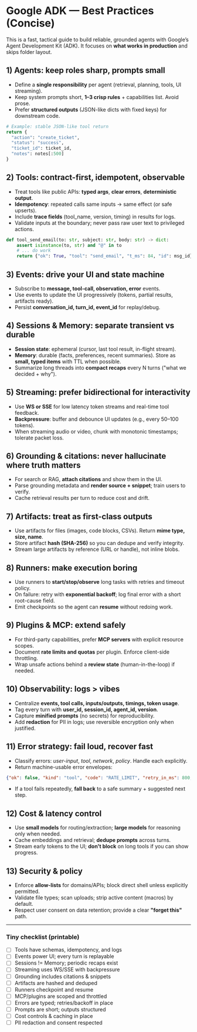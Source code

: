 # Google ADK — Best Practices (Concise)

This is a fast, tactical guide to build reliable, grounded agents with Google’s Agent Development Kit (ADK). It focuses on **what works in production** and skips folder layout.

## 1) Agents: keep roles sharp, prompts small
- Define a **single responsibility** per agent (retrieval, planning, tools, UI streaming).
- Keep system prompts short, **1–3 crisp rules** + capabilities list. Avoid prose.
- Prefer **structured outputs** (JSON-like dicts with fixed keys) for downstream code.

```py
# Example: stable JSON-like tool return
return {
  "action": "create_ticket",
  "status": "success",
  "ticket_id": ticket_id,
  "notes": notes[:500]
}
```

## 2) Tools: contract-first, idempotent, observable
- Treat tools like public APIs: **typed args**, **clear errors**, **deterministic output**.
- **Idempotency**: repeated calls same inputs -> same effect (or safe upserts).
- Include **trace fields** (tool_name, version, timing) in results for logs.
- Validate inputs at the boundary; never pass raw user text to privileged actions.

```py
def tool_send_email(to: str, subject: str, body: str) -> dict:
    assert isinstance(to, str) and "@" in to
    # ... do work
    return {"ok": True, "tool": "send_email", "t_ms": 84, "id": msg_id}
```

## 3) Events: drive your UI and state machine
- Subscribe to **message, tool-call, observation, error** events.
- Use events to update the UI progressively (tokens, partial results, artifacts ready).
- Persist **conversation_id, turn_id, event_id** for replay/debug.

## 4) Sessions & Memory: separate transient vs durable
- **Session state**: ephemeral (cursor, last tool result, in-flight stream).
- **Memory**: durable (facts, preferences, recent summaries). Store as **small, typed items** with TTL when possible.
- Summarize long threads into **compact recaps** every N turns ("what we decided + why").

## 5) Streaming: prefer bidirectional for interactivity
- Use **WS or SSE** for low latency token streams and real-time tool feedback.
- **Backpressure**: buffer and debounce UI updates (e.g., every 50–100 tokens).
- When streaming audio or video, chunk with monotonic timestamps; tolerate packet loss.

## 6) Grounding & citations: never hallucinate where truth matters
- For search or RAG, **attach citations** and show them in the UI.
- Parse grounding metadata and **render source + snippet**; train users to verify.
- Cache retrieval results per turn to reduce cost and drift.

## 7) Artifacts: treat as first-class outputs
- Use artifacts for files (images, code blocks, CSVs). Return **mime type, size, name**.
- Store artifact **hash (SHA-256)** so you can dedupe and verify integrity.
- Stream large artifacts by reference (URL or handle), not inline blobs.

## 8) Runners: make execution boring
- Use runners to **start/stop/observe** long tasks with retries and timeout policy.
- On failure: retry with **exponential backoff**; log final error with a short root-cause field.
- Emit checkpoints so the agent can **resume** without redoing work.

## 9) Plugins & MCP: extend safely
- For third-party capabilities, prefer **MCP servers** with explicit resource scopes.
- Document **rate limits and quotas** per plugin. Enforce client-side throttling.
- Wrap unsafe actions behind a **review state** (human-in-the-loop) if needed.

## 10) Observability: logs > vibes
- Centralize **events, tool calls, inputs/outputs, timings, token usage**.
- Tag every turn with **user_id, session_id, agent_id, version**.
- Capture **minified prompts** (no secrets) for reproducibility.
- Add **redaction** for PII in logs; use reversible encryption only when justified.

## 11) Error strategy: fail loud, recover fast
- Classify errors: _user-input_, _tool_, _network_, _policy_. Handle each explicitly.
- Return machine-usable error envelopes:
```json
{"ok": false, "kind": "tool", "code": "RATE_LIMIT", "retry_in_ms": 800, "msg": "try later"}
```
- If a tool fails repeatedly, **fall back** to a safe summary + suggested next step.

## 12) Cost & latency control
- Use **small models** for routing/extraction; **large models** for reasoning only when needed.
- Cache embeddings and retrieval; **dedupe prompts** across turns.
- Stream early tokens to the UI; **don't block** on long tools if you can show progress.

## 13) Security & policy
- Enforce **allow-lists** for domains/APIs; block direct shell unless explicitly permitted.
- Validate file types; scan uploads; strip active content (macros) by default.
- Respect user consent on data retention; provide a clear **"forget this"** path.

---

### Tiny checklist (printable)
- [ ] Tools have schemas, idempotency, and logs  
- [ ] Events power UI; every turn is replayable  
- [ ] Sessions != Memory; periodic recaps exist  
- [ ] Streaming uses WS/SSE with backpressure  
- [ ] Grounding includes citations & snippets  
- [ ] Artifacts are hashed and deduped  
- [ ] Runners checkpoint and resume  
- [ ] MCP/plugins are scoped and throttled  
- [ ] Errors are typed; retries/backoff in place  
- [ ] Prompts are short; outputs structured  
- [ ] Cost controls & caching in place  
- [ ] PII redaction and consent respected